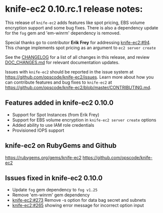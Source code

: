 <!---
This file is reset every time a new release is done. The contents of this file are for the currently unreleased version.

Example Note:

## Example Heading
Details about the thing that changed that needs to get included in the Release Notes in markdown.
-->
# knife-ec2 0.10.rc.1 release notes:
This release of `knife-ec2` adds features like spot pricing, EBS volume encryption support and some bug fixes. There is also a dependency update for the `fog` gem and 'em-winrm' dependency is removed.

Special thanks go to contributor **Erik Frey** for addressing
[knife-ec2:#94](https://github.com/chef/knife-ec2/pull/94). This change implements spot pricing as an argument to `ec2 server create`

See the [CHANGELOG](https://github.com/opscode/knife-ec2/blob/master/CHANGELOG.md) for a list of all changes in this release, and review
[DOC_CHANGES.md](https://github.com/opscode/knife-ec2/blob/master/DOC_CHANGES.md) for relevant documentation updates.

Issues with `knife-ec2` should be reported in the issue system at
https://github.com/opscode/knife-ec2/issues. Learn more about how you can
contribute features and bug fixes to `knife-ec2` at https://github.com/opscode/knife-ec2/blob/master/CONTRIBUTING.md.

## Features added in knife-ec2 0.10.0

* Support for Spot Instances (from Erik Frey)
* Support for EBS volume encryption in `knife-ec2 server create` options
* Added ability to use IAM role credentials
* Provisioned IOPS support

## knife-ec2 on RubyGems and Github
https://rubygems.org/gems/knife-ec2
https://github.com/opscode/knife-ec2

## Issues fixed in knife-ec2 0.10.0

* Update `fog` gem dependency to `fog v1.25`
* Remove 'em-winrm' gem dependency
* [knife-ec2:#273](https://github.com/chef/knife-ec2/pull/273) Remove -s option for data bag secret and subnets
* [knife-ec2:#265](https://github.com/chef/knife-ec2/pull/265) showing error message for incorrect option input
